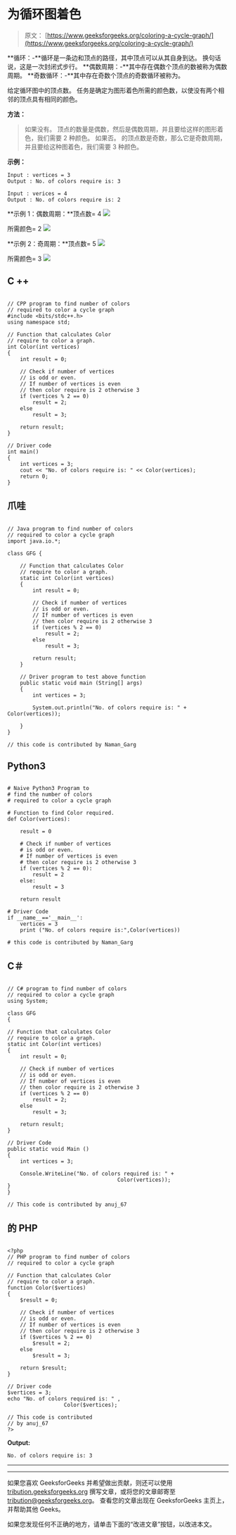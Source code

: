 # 为循环图着色

> 原文： [https://www.geeksforgeeks.org/coloring-a-cycle-graph/](https://www.geeksforgeeks.org/coloring-a-cycle-graph/)

**循环：-**循环是一条边和顶点的路径，其中顶点可以从其自身到达。 换句话说，这是一次封闭式步行。
**偶数周期：-**其中存在偶数个顶点的数被称为偶数周期。
**奇数循环：-**其中存在奇数个顶点的奇数循环被称为。

给定循环图中的顶点数。 任务是确定为图形着色所需的颜色数，以使没有两个相邻的顶点具有相同的颜色。

**方法：**

> 如果没有。 顶点的数量是偶数，然后是偶数周期，并且要给这样的图形着色，我们需要 2 种颜色。
> 如果否。 的顶点数是奇数，那么它是奇数周期，并且要给这种图着色，我们需要 3 种颜色。

**示例：**

```
Input : vertices = 3
Output : No. of colors require is: 3

Input : verices = 4
Output : No. of colors require is: 2

```

**示例 1：偶数周期：**顶点数= 4
![](img/0ce8abc1f3366b98a40ab9b20a0a2f77.png)

所需颜色= 2
![](img/f20c2802b13db54d94a793a06bc50848.png)

**示例 2：奇周期：**顶点数= 5
![](img/060606b16e9b2cf9e8ac9582321b7e45.png)

所需颜色= 3
![](img/08cf65dd8111b8128baca91d7e0ad460.png)

## C ++

```

// CPP program to find number of colors 
// required to color a cycle graph 
#include <bits/stdc++.h> 
using namespace std; 

// Function that calculates Color 
// require to color a graph. 
int Color(int vertices) 
{ 
    int result = 0; 

    // Check if number of vertices 
    // is odd or even. 
    // If number of vertices is even 
    // then color require is 2 otherwise 3 
    if (vertices % 2 == 0) 
        result = 2; 
    else
        result = 3; 

    return result; 
} 

// Driver code 
int main() 
{ 
    int vertices = 3; 
    cout << "No. of colors require is: " << Color(vertices); 
    return 0; 
} 

```

## 爪哇

```

// Java program to find number of colors 
// required to color a cycle graph 
import java.io.*;  

class GFG {  

    // Function that calculates Color  
    // require to color a graph.   
    static int Color(int vertices)  
    {  
        int result = 0;  

        // Check if number of vertices  
        // is odd or even.  
        // If number of vertices is even  
        // then color require is 2 otherwise 3  
        if (vertices % 2 == 0)  
            result = 2;  
        else
            result = 3;  

        return result;  
    }   

    // Driver program to test above function  
    public static void main (String[] args)  
    {  
        int vertices = 3;  

        System.out.println("No. of colors require is: " + Color(vertices)); 

    }  
}  

// this code is contributed by Naman_Garg 

```

## Python3

```

# Naive Python3 Program to  
# find the number of colors 
# required to color a cycle graph   

# Function to find Color required. 
def Color(vertices):   

    result = 0 

    # Check if number of vertices  
    # is odd or even.  
    # If number of vertices is even  
    # then color require is 2 otherwise 3  
    if (vertices % 2 == 0): 
        result = 2
    else: 
        result = 3 

    return result 

# Driver Code  
if __name__=='__main__': 
    vertices = 3
    print ("No. of colors require is:",Color(vertices)) 

# this code is contributed by Naman_Garg 

```

## C＃

```

// C# program to find number of colors 
// required to color a cycle graph 
using System;  

class GFG 
{  

// Function that calculates Color  
// require to color a graph.  
static int Color(int vertices)  
{  
    int result = 0;  

    // Check if number of vertices  
    // is odd or even.  
    // If number of vertices is even  
    // then color require is 2 otherwise 3  
    if (vertices % 2 == 0)  
        result = 2;  
    else
        result = 3;  

    return result;  
}  

// Driver Code 
public static void Main ()  
{  
    int vertices = 3;  

    Console.WriteLine("No. of colors required is: " +  
                                   Color(vertices)); 
}  
}  

// This code is contributed by anuj_67 

```

## 的 PHP

```

<?php 
// PHP program to find number of colors 
// required to color a cycle graph 

// Function that calculates Color 
// require to color a graph. 
function Color($vertices) 
{ 
    $result = 0; 

    // Check if number of vertices 
    // is odd or even. 
    // If number of vertices is even 
    // then color require is 2 otherwise 3 
    if ($vertices % 2 == 0) 
        $result = 2; 
    else
        $result = 3; 

    return $result; 
} 

// Driver code 
$vertices = 3; 
echo "No. of colors required is: " , 
                  Color($vertices); 

// This code is contributed  
// by anuj_67 
?> 

```

**Output:**

```
No. of colors require is: 3

```



* * *

* * *

如果您喜欢 GeeksforGeeks 并希望做出贡献，则还可以使用 [tribution.geeksforgeeks.org](https://contribute.geeksforgeeks.org/) 撰写文章，或将您的文章邮寄至 tribution@geeksforgeeks.org。 查看您的文章出现在 GeeksforGeeks 主页上，并帮助其他 Geeks。

如果您发现任何不正确的地方，请单击下面的“改进文章”按钮，以改进本文。